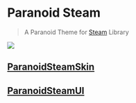 # Paranoid Steam
> A Paranoid Theme for [Steam](https://store.steampowered.com) Library

![](https://i.imgur.com/6rPk9f4.png)

## [ParanoidSteamSkin](https://github.com/HaiderAleS/ParanoidSteamSkin)
## [ParanoidSteamUI](https://github.com/HaiderAleS/ParanoidSteamUI)
